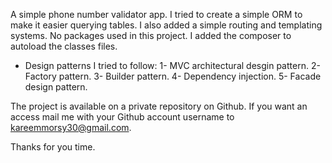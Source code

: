 A simple phone number validator app.
I tried to create a simple ORM to make it easier querying tables. I also added a simple routing and templating systems.
No packages used in this project. I added the composer to autoload the classes files.

- Design patterns I tried to follow:
1- MVC architectural desgin pattern.
2- Factory pattern.
3- Builder pattern.
4- Dependency injection.
5- Facade design pattern.

The project is available on a private repository on Github. If you want an access mail me with your Github account username to kareemmorsy30@gmail.com.

Thanks for you time.
